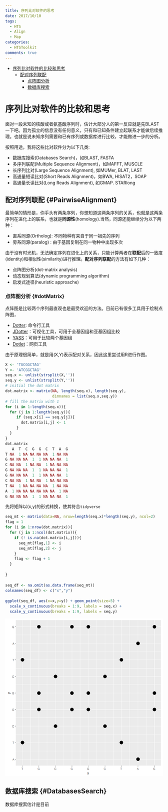 ```yaml
---
title: 序列比对软件的思考
date: 2017/10/10
tags:
  - HTS
  - Align
  - Map
categories:
  - HTSToolkit
comments: true
---
```


<!-- @import "[TOC]" {cmd="toc" depthFrom=1 depthTo=6 orderedList=false} -->
<!-- code_chunk_output -->

* [序列比对软件的比较和思考](#序列比对软件的比较和思考)
  * [配对序列联配](#PairwiseAlignment)
    * [点阵图分析](#dotMatrix)
    * [数据库搜索](#DatabasesSearch)

<!-- /code_chunk_output -->

# 序列比对软件的比较和思考

面对一段未知的核酸或者氨基酸序列时，估计大部分人的第一反应就是先BLAST一下吧。因为孤立的信息没有任何意义，只有和已知条件建立起联系才能做后续推理。也就是说未知序列需要和已有序列或数据库进行比较，才能做进一步的分析。

按照用途，我将这些比对软件分为以下几类:

- 数据库搜索(Databases Search)，如BLAST, FASTA
- 多序列联配(Multiple Sequence Alignment)，如MAFFT, MUSCLE
- 长序列比对(Large Sequence Alignment), 如MUMer, BLAT, LAST
- 高通量短读比对(Short Reads Alignment)，如BWA, HISAT2，SOAP
- 高通量长读比对(Long Reads Alignment), 如GMAP. STARlong

## 配对序列联配 {#PairwiseAlignment}

最简单的情形是，你手头有两条序列，你想知道这两条序列的关系，也就是这两条序列在进化上的联系，也就是**同源性**(homology).当然，同源还能继续分为以下两种：

- 直系同源(Ortholog): 不同物种有来自于同一祖先的序列
- 旁系同源(paralog) : 由于基因复制在同一物种中出现多次

由于没有时光机，无法确定序列在进化上的关系，只能计算两者在**联配**后的一致度(identity)和相似性(similarity)进行推理。**配对序列联配**的方法有如下几种：

- 点阵图分析(dot-matrix analysis)
- 动态规划算法(dynamic programming algorithm)
- 启发式途径(heuristic approache)

### 点阵图分析 {#dotMatrix}

点阵图是比较两个序列最直观也是最受欢迎的方法。目前已有很多工具用于绘制点阵图，

- [Dotter](http://www.sanger.ac.uk/science/tools/seqtools): 命令行工具
- [JDotter](https://virology.uvic.ca/virology-ca-tools/jdotter/)：可视化工具，可用于全基因组和亚基因组比较
- [YASS](http://bioinfo.lifl.fr/yass/index.php)：可用于比较两个基因组
- [Dotlet](http://myhits.isb-sib.ch/cgi-bin/dotlet)：网页工具

由于原理很简单，就是用(X,Y)表示配对关系，因此这里尝试用R进行作图。

```r
X <- 'TGCGGCTAG'
Y <- 'ATCGGCTAG'
seq.x <- unlist(strsplit(X,''))
seq.y <- unlist(strsplit(Y,''))
# initial the dot matrix
dot.matrix <- matrix(NA, length(seq.x), length(seq.y),
                     dimnames = list(seq.x,seq.y))
# fill the matrix with 1
for (i in 1:length(seq.x)){
  for (j in 1:length(seq.y)){
     if (seq.x[i] == seq.y[j]){
       dot.matrix[i,j] <- 1
     }
  }
}
dot.matrix
   A  T  C  G  G  C  T  A  G
T NA  1 NA NA NA NA  1 NA NA
G NA NA NA  1  1 NA NA NA  1
C NA NA  1 NA NA  1 NA NA NA
G NA NA NA  1  1 NA NA NA  1
G NA NA NA  1  1 NA NA NA  1
C NA NA  1 NA NA  1 NA NA NA
T NA  1 NA NA NA NA  1 NA NA
A  1 NA NA NA NA NA NA  1 NA
G NA NA NA  1  1 NA NA NA  1
```

先将矩阵以(x,y)的形式转换，使其符合`tidyverse`

```r
seq_mt <- matrix(data=NA, nrow=length(seq.x)*length(seq.y), ncol=2)
flag = 1
for (i in 1:nrow(dot.matrix)){
  for (j in 1:ncol(dot.matrix)){
    if (! is.na(dot.matrix[i,j])){
      seq_mt[flag,1] <- i
      seq_mt[flag,2] <- j
    }
    flag <- flag + 1
  }

}

seq_df <- na.omit(as.data.frame(seq_mt))
colnames(seq_df) <- c("x","y")

ggplot(seq_df, aes(x=x,y=y)) + geom_point(size=5) +
  scale_x_continuous(breaks = 1:9, labels = seq.x) +
  scale_y_continuous(breaks = 1:9, labels = seq.y)
```

![](../../Pictures/dot_matrix_plot.png)

## 数据库搜索 {#DatabasesSearch}

数据库搜索估计是目前
